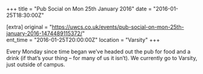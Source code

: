 +++
title = "Pub Social on Mon 25th January 2016"
date = "2016-01-25T18:30:00Z"

[extra]
original = "https://uwcs.co.uk/events/pub-social-on-mon-25th-january-2016-1474489115372/"    
ent_time = "2016-01-25T20:00:00Z"
location = "Varsity"
+++

Every Monday since time began we’ve headed out the pub for food and a drink (if that’s your thing – for many of us it isn’t). We currently go to Varsity, just outside of campus.

